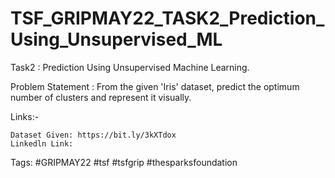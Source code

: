# TSF_GRIPMAY22_TASK2_Prediction_Using_Unsupervised_ML

Task2 : Prediction Using Unsupervised Machine Learning.

Problem Statement : From the given 'Iris' dataset, predict the optimum number of clusters and represent it visually. 


Links:-

    Dataset Given: https://bit.ly/3kXTdox  
    Linkedln Link: 
    
Tags:  #GRIPMAY22 #tsf #tsfgrip #thesparksfoundation    
